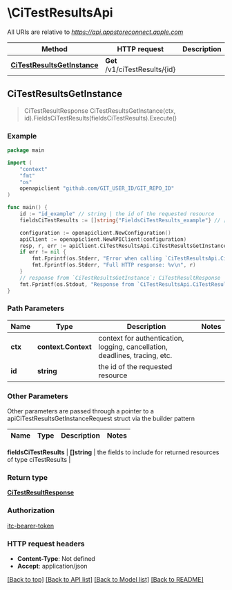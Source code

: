 # \CiTestResultsApi

All URIs are relative to *https://api.appstoreconnect.apple.com*

Method | HTTP request | Description
------------- | ------------- | -------------
[**CiTestResultsGetInstance**](CiTestResultsApi.md#CiTestResultsGetInstance) | **Get** /v1/ciTestResults/{id} | 



## CiTestResultsGetInstance

> CiTestResultResponse CiTestResultsGetInstance(ctx, id).FieldsCiTestResults(fieldsCiTestResults).Execute()



### Example

```go
package main

import (
    "context"
    "fmt"
    "os"
    openapiclient "github.com/GIT_USER_ID/GIT_REPO_ID"
)

func main() {
    id := "id_example" // string | the id of the requested resource
    fieldsCiTestResults := []string{"FieldsCiTestResults_example"} // []string | the fields to include for returned resources of type ciTestResults (optional)

    configuration := openapiclient.NewConfiguration()
    apiClient := openapiclient.NewAPIClient(configuration)
    resp, r, err := apiClient.CiTestResultsApi.CiTestResultsGetInstance(context.Background(), id).FieldsCiTestResults(fieldsCiTestResults).Execute()
    if err != nil {
        fmt.Fprintf(os.Stderr, "Error when calling `CiTestResultsApi.CiTestResultsGetInstance``: %v\n", err)
        fmt.Fprintf(os.Stderr, "Full HTTP response: %v\n", r)
    }
    // response from `CiTestResultsGetInstance`: CiTestResultResponse
    fmt.Fprintf(os.Stdout, "Response from `CiTestResultsApi.CiTestResultsGetInstance`: %v\n", resp)
}
```

### Path Parameters


Name | Type | Description  | Notes
------------- | ------------- | ------------- | -------------
**ctx** | **context.Context** | context for authentication, logging, cancellation, deadlines, tracing, etc.
**id** | **string** | the id of the requested resource | 

### Other Parameters

Other parameters are passed through a pointer to a apiCiTestResultsGetInstanceRequest struct via the builder pattern


Name | Type | Description  | Notes
------------- | ------------- | ------------- | -------------

 **fieldsCiTestResults** | **[]string** | the fields to include for returned resources of type ciTestResults | 

### Return type

[**CiTestResultResponse**](CiTestResultResponse.md)

### Authorization

[itc-bearer-token](../README.md#itc-bearer-token)

### HTTP request headers

- **Content-Type**: Not defined
- **Accept**: application/json

[[Back to top]](#) [[Back to API list]](../README.md#documentation-for-api-endpoints)
[[Back to Model list]](../README.md#documentation-for-models)
[[Back to README]](../README.md)

